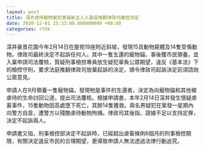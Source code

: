 ```yaml
---
layout: post
title: 深井虐待動物案受害貓新主人入稟促推翻律政司撤控決定
date: 2020-12-01 15:33:08.000000000 +08:00
categories: rthk
---
```


深井豪景花園今年2月14日在屋苑19座附近斜坡，發現15具動物屍體及14隻受傷動物。律政司最終決定不起訴任何人。其中一隻生還的寵物貓，事後獲市民領養，並入稟申請司法覆核，質疑刑事檢控專員放生疑犯辜負公眾期望，違反《基本法》下的檢控守則，要求法庭推翻律政司放棄起訴的決定，頒令律政司起訴決定前須諮詢公眾意見。

申請人在9月領養一隻寵物貓，發現牠是事件的生還者，決定為向寵物貓和其他被虐待的生命討回公道，提出司法覆核。根據申請書，本年2月14日深井發生懷疑虐畜事件，15隻動物因高處墮下死亡，其餘14隻獲救。兩名男疑犯在案發一星期內向警方自首，遭警方以殘酷虐待動物拘捕。律政司其後指，證據不足以支持定罪，決定不起訴兩人。

申請書又指，刑事檢控部決定不起訴時，已經超出虐畜條例6個月的刑事檢控期限，有關決定違反市民的合理期望，更導致申請人無法透過法律行動追究。
